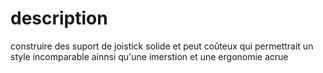 # description 
construire des suport de joistick solide et peut coûteux qui permettrait un style incomparable ainnsi qu'une imerstion et une ergonomie acrue
